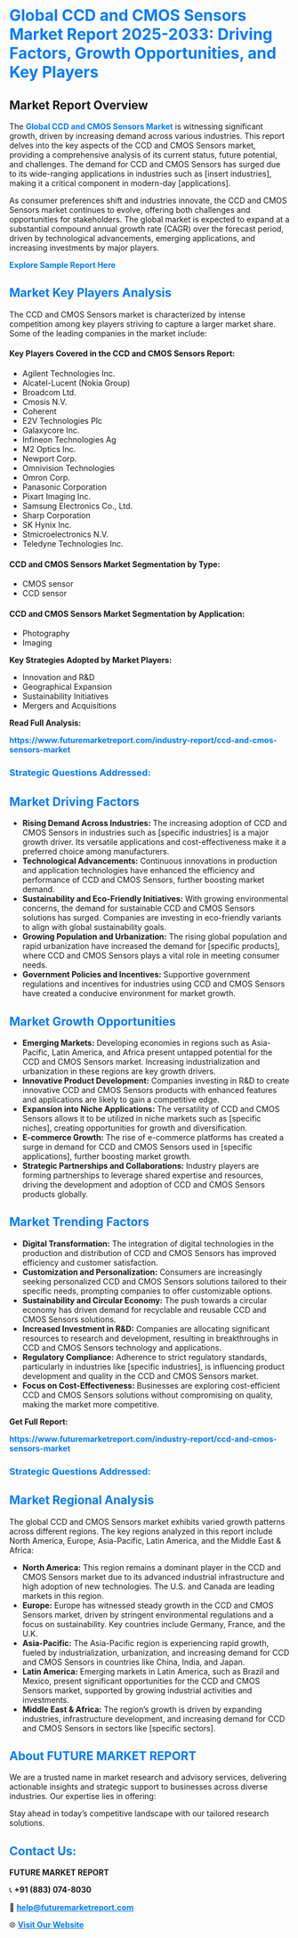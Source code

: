 <h1 style="color: #007BFF;">Global CCD and CMOS Sensors Market Report 2025-2033: Driving Factors, Growth Opportunities, and Key Players</h1>

<section id="overview">
<h2>Market Report Overview</h2>
<p>The <a href="https://www.futuremarketreport.com/industry-report/ccd-and-cmos-sensors-market" style="color: #007BFF; text-decoration: none;"><strong>Global CCD and CMOS Sensors Market</strong></a> is witnessing significant growth, driven by increasing demand across various industries. This report delves into the key aspects of the CCD and CMOS Sensors market, providing a comprehensive analysis of its current status, future potential, and challenges. The demand for CCD and CMOS Sensors has surged due to its wide-ranging applications in industries such as [insert industries], making it a critical component in modern-day [applications].</p>
<p>As consumer preferences shift and industries innovate, the CCD and CMOS Sensors market continues to evolve, offering both challenges and opportunities for stakeholders. The global market is expected to expand at a substantial compound annual growth rate (CAGR) over the forecast period, driven by technological advancements, emerging applications, and increasing investments by major players.</p>
</section>

<section id="overview">
<p><a href="https://www.futuremarketreport.com/request-sample/reportId=43474" style="color: #007BFF; text-decoration: none;"><strong>Explore Sample Report Here</strong></a></p>
</section>

<section id="key-players">
<h2 style="color: #007BFF;">Market Key Players Analysis</h2>
<p>The CCD and CMOS Sensors market is characterized by intense competition among key players striving to capture a larger market share. Some of the leading companies in the market include:</p>
<h4>Key Players Covered in the CCD and CMOS Sensors Report:</h4>
<ul><li>Agilent Technologies Inc.</li><li>Alcatel-Lucent (Nokia Group)</li><li>Broadcom Ltd.</li><li>Cmosis N.V.</li><li>Coherent</li><li>E2V Technologies Plc</li><li>Galaxycore Inc.</li><li>Infineon Technologies Ag</li><li>M2 Optics Inc.</li><li>Newport Corp.</li><li>Omnivision Technologies</li><li>Omron Corp.</li><li>Panasonic Corporation</li><li>Pixart Imaging Inc.</li><li>Samsung Electronics Co., Ltd.</li><li>Sharp Corporation</li><li>SK Hynix Inc.</li><li>Stmicroelectronics N.V.</li><li>Teledyne Technologies Inc.</li></ul>
<h4>CCD and CMOS Sensors Market Segmentation by Type:</h4>
<ul><li>CMOS sensor</li><li>CCD sensor</li></ul>

<h4>CCD and CMOS Sensors Market Segmentation by Application:</h4>
<ul><li>Photography</li><li>Imaging</li></ul>
<p><strong>Key Strategies Adopted by Market Players:</strong></p>
<ul>
<li>Innovation and R&D</li>
<li>Geographical Expansion</li>
<li>Sustainability Initiatives</li>
<li>Mergers and Acquisitions</li>
</ul>
</section>

<section>
<p><strong>Read Full Analysis: </strong></p><a href="https://www.futuremarketreport.com/industry-report/ccd-and-cmos-sensors-market" style="color: #007BFF; text-decoration: none;"><strong>https://www.futuremarketreport.com/industry-report/ccd-and-cmos-sensors-market</strong></a>
<h3 style="color: #007BFF;">Strategic Questions Addressed:</h3>
</section>

<section id="driving-factors">
<h2 style="color: #007BFF;">Market Driving Factors</h2>
<ul>
<li><strong>Rising Demand Across Industries:</strong> The increasing adoption of CCD and CMOS Sensors in industries such as [specific industries] is a major growth driver. Its versatile applications and cost-effectiveness make it a preferred choice among manufacturers.</li>
<li><strong>Technological Advancements:</strong> Continuous innovations in production and application technologies have enhanced the efficiency and performance of CCD and CMOS Sensors, further boosting market demand.</li>
<li><strong>Sustainability and Eco-Friendly Initiatives:</strong> With growing environmental concerns, the demand for sustainable CCD and CMOS Sensors solutions has surged. Companies are investing in eco-friendly variants to align with global sustainability goals.</li>
<li><strong>Growing Population and Urbanization:</strong> The rising global population and rapid urbanization have increased the demand for [specific products], where CCD and CMOS Sensors plays a vital role in meeting consumer needs.</li>
<li><strong>Government Policies and Incentives:</strong> Supportive government regulations and incentives for industries using CCD and CMOS Sensors have created a conducive environment for market growth.</li>
</ul>
</section>

<section id="growth-opportunities">
<h2 style="color: #007BFF;">Market Growth Opportunities</h2>
<ul>
<li><strong>Emerging Markets:</strong> Developing economies in regions such as Asia-Pacific, Latin America, and Africa present untapped potential for the CCD and CMOS Sensors market. Increasing industrialization and urbanization in these regions are key growth drivers.</li>
<li><strong>Innovative Product Development:</strong> Companies investing in R&D to create innovative CCD and CMOS Sensors products with enhanced features and applications are likely to gain a competitive edge.</li>
<li><strong>Expansion into Niche Applications:</strong> The versatility of CCD and CMOS Sensors allows it to be utilized in niche markets such as [specific niches], creating opportunities for growth and diversification.</li>
<li><strong>E-commerce Growth:</strong> The rise of e-commerce platforms has created a surge in demand for CCD and CMOS Sensors used in [specific applications], further boosting market growth.</li>
<li><strong>Strategic Partnerships and Collaborations:</strong> Industry players are forming partnerships to leverage shared expertise and resources, driving the development and adoption of CCD and CMOS Sensors products globally.</li>
</ul>
</section>

<section id="trending-factors">
<h2 style="color: #007BFF;">Market Trending Factors</h2>
<ul>
<li><strong>Digital Transformation:</strong> The integration of digital technologies in the production and distribution of CCD and CMOS Sensors has improved efficiency and customer satisfaction.</li>
<li><strong>Customization and Personalization:</strong> Consumers are increasingly seeking personalized CCD and CMOS Sensors solutions tailored to their specific needs, prompting companies to offer customizable options.</li>
<li><strong>Sustainability and Circular Economy:</strong> The push towards a circular economy has driven demand for recyclable and reusable CCD and CMOS Sensors solutions.</li>
<li><strong>Increased Investment in R&D:</strong> Companies are allocating significant resources to research and development, resulting in breakthroughs in CCD and CMOS Sensors technology and applications.</li>
<li><strong>Regulatory Compliance:</strong> Adherence to strict regulatory standards, particularly in industries like [specific industries], is influencing product development and quality in the CCD and CMOS Sensors market.</li>
<li><strong>Focus on Cost-Effectiveness:</strong> Businesses are exploring cost-efficient CCD and CMOS Sensors solutions without compromising on quality, making the market more competitive.</li>
</ul>
</section>

<section>
<p><strong>Get Full Report: </strong></p><a href="https://www.futuremarketreport.com/industry-report/ccd-and-cmos-sensors-market" style="color: #007BFF; text-decoration: none;"><strong>https://www.futuremarketreport.com/industry-report/ccd-and-cmos-sensors-market</strong></a>
<h3 style="color: #007BFF;">Strategic Questions Addressed:</h3>
</section>


<section id="regional-analysis">
<h2 style="color: #007BFF;">Market Regional Analysis</h2>
<p>The global CCD and CMOS Sensors market exhibits varied growth patterns across different regions. The key regions analyzed in this report include North America, Europe, Asia-Pacific, Latin America, and the Middle East & Africa:</p>
<ul>
<li><strong>North America:</strong> This region remains a dominant player in the CCD and CMOS Sensors market due to its advanced industrial infrastructure and high adoption of new technologies. The U.S. and Canada are leading markets in this region.</li>
<li><strong>Europe:</strong> Europe has witnessed steady growth in the CCD and CMOS Sensors market, driven by stringent environmental regulations and a focus on sustainability. Key countries include Germany, France, and the U.K.</li>
<li><strong>Asia-Pacific:</strong> The Asia-Pacific region is experiencing rapid growth, fueled by industrialization, urbanization, and increasing demand for CCD and CMOS Sensors in countries like China, India, and Japan.</li>
<li><strong>Latin America:</strong> Emerging markets in Latin America, such as Brazil and Mexico, present significant opportunities for the CCD and CMOS Sensors market, supported by growing industrial activities and investments.</li>
<li><strong>Middle East & Africa:</strong> The region’s growth is driven by expanding industries, infrastructure development, and increasing demand for CCD and CMOS Sensors in sectors like [specific sectors].</li>
</ul>
</section>

<footer>
<h2 style="color: #007BFF;">About FUTURE MARKET REPORT</h2>
<p>We are a trusted name in market research and advisory services, delivering actionable insights and strategic support to businesses across diverse industries. Our expertise lies in offering:</p>

<p>Stay ahead in today’s competitive landscape with our tailored research solutions.</p>

<h2 style="color: #007BFF;">Contact Us:</h2>
<p><strong>FUTURE MARKET REPORT</strong></p>
<p>📞 <strong>+91 (883) 074-8030</strong></p>
<p>📧 <strong><a href="mailto:help@futuremarketreport.com" style="color: #007BFF;">help@futuremarketreport.com</a></strong></p>
<p>🌐 <strong><a href="https://www.futuremarketreport.com/" style="color: #007BFF;">Visit Our Website</a></strong></p>
</footer>